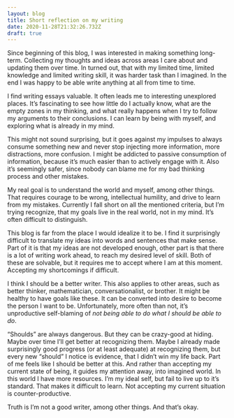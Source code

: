 ```yaml
---
layout: blog
title: Short reflection on my writing
date: 2020-11-28T21:32:26.732Z
draft: true
---
```

Since beginning of this blog, I was interested in making something long-term. Collecting my thoughts and ideas across areas I care about and updating them over time. In turned out, that with my limited time, limited knowledge and limited writing skill, it was harder task than I imagined. In the end I was happy to be able write anything at all from time to time. 



I find writing essays valuable. It often leads me to interesting unexplored places. It’s fascinating to see how little do I actually know, what are the empty zones in my thinking, and what really happens when I try to follow my arguments to their conclusions. I can learn by being with myself, and exploring what is already in my mind. 



This might not sound surprising, but it goes against my impulses to always consume something new and never stop injecting more information, more distractions, more confusion. I might be addicted to passive consumption of information, because it’s much easier than to actively engage with it. Also it’s seemingly safer, since nobody can blame me for my bad thinking process and other mistakes. 



My real goal is to understand the world and myself, among other things. That requires courage to be wrong, intellectual humility, and drive to learn from my mistakes. Currently I fall short on all the mentioned criteria, but I’m trying recognize, that my goals live in the real world, not in my mind. It’s often difficult to distinguish. 



This blog is far from the place I would idealize it to be. I find it surprisingly difficult to translate my ideas into words and sentences that make sense. Part of it is that my ideas are not developed enough, other part is that there is a lot of writing work ahead, to reach my desired level of skill. Both of these are solvable, but it requires me to accept where I am at this moment. Accepting my shortcomings if difficult. 



I think I should be a better writer. This also applies to other areas, such as better thinker, mathematician, conversationalist, or brother. It might be healthy to have goals like these. It can be converted into desire to become the person I want to be. Unfortunately, more often than not, it’s unproductive self-blaming of *not being able to do what I should be able to do*. 



“Shoulds” are always dangerous. But they can be crazy-good at hiding. Maybe over time I’ll get better at recognizing them. Maybe I already made surprisingly good progress (or at least adequate) at recognizing them, but every new “should” I notice is evidence, that I didn’t win my life back. Part of me feels like I should be better at this. And rather than accepting my current state of being, it guides my attention away, into imagined world. In this world I have more resources. I’m my ideal self, but fail to live up to it’s standard. That makes it difficult to learn. Not accepting my current situation is counter-productive. 



Truth is I’m not a good writer, among other things. And that’s okay.